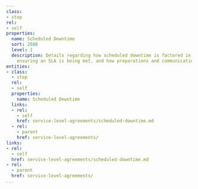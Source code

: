```yaml
---
class:
- stop
rel:
- self
properties:
  name: Scheduled Downtime
  sort: 2608
  level: 1
  description: Details regarding how scheduled downtime is factored in as part of
    ensuring an SLA is being met, and how preparations and communication occurs.
entities:
- class:
  - stop
  rel:
  - self
  properties:
    name: Scheduled Downtime
  links:
  - rel:
    - self
    href: service-level-agreements/scheduled-downtime.md
  - rel:
    - parent
    href: service-level-agreements/
links:
- rel:
  - self
  href: service-level-agreements/scheduled-downtime.md
- rel:
  - parent
  href: service-level-agreements/
...
```


